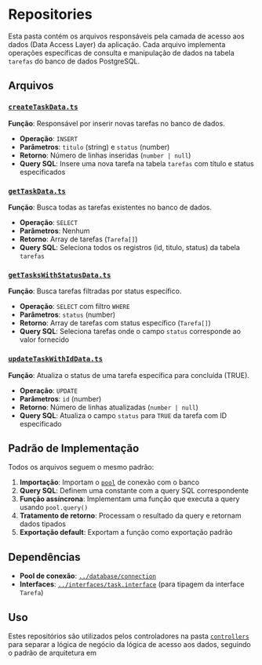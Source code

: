 # Repositories

Esta pasta contém os arquivos responsáveis pela camada de acesso aos dados (Data Access Layer) da aplicação. Cada arquivo implementa operações específicas de consulta e manipulação de dados na tabela `tarefas` do banco de dados PostgreSQL.

## Arquivos

### [`createTaskData.ts`](Back/Aula5/Atividade/src/repositories/createTaskData.ts)

**Função**: Responsável por inserir novas tarefas no banco de dados.

- **Operação**: `INSERT`
- **Parâmetros**: `titulo` (string) e `status` (number)
- **Retorno**: Número de linhas inseridas (`number | null`)
- **Query SQL**: Insere uma nova tarefa na tabela `tarefas` com título e status especificados

### [`getTaskData.ts`](Back/Aula5/Atividade/src/repositories/getTaskData.ts)

**Função**: Busca todas as tarefas existentes no banco de dados.

- **Operação**: `SELECT`
- **Parâmetros**: Nenhum
- **Retorno**: Array de tarefas (`Tarefa[]`)
- **Query SQL**: Seleciona todos os registros (id, titulo, status) da tabela `tarefas`

### [`getTasksWithStatusData.ts`](Back/Aula5/Atividade/src/repositories/getTasksWithStatusData.ts)

**Função**: Busca tarefas filtradas por status específico.

- **Operação**: `SELECT` com filtro `WHERE`
- **Parâmetros**: `status` (number)
- **Retorno**: Array de tarefas com status específico (`Tarefa[]`)
- **Query SQL**: Seleciona tarefas onde o campo `status` corresponde ao valor fornecido

### [`updateTaskWithIdData.ts`](Back/Aula5/Atividade/src/repositories/updateTaskWithIdData.ts)

**Função**: Atualiza o status de uma tarefa específica para concluída (TRUE).

- **Operação**: `UPDATE`
- **Parâmetros**: `id` (number)
- **Retorno**: Número de linhas atualizadas (`number | null`)
- **Query SQL**: Atualiza o campo `status` para `TRUE` da tarefa com ID especificado

## Padrão de Implementação

Todos os arquivos seguem o mesmo padrão:

1. **Importação**: Importam o [`pool`](Back/Aula5/Atividade/src/database/connection.ts) de conexão com o banco
2. **Query SQL**: Definem uma constante com a query SQL correspondente
3. **Função assíncrona**: Implementam uma função que executa a query usando `pool.query()`
4. **Tratamento de retorno**: Processam o resultado da query e retornam dados tipados
5. **Exportação default**: Exportam a função como exportação padrão

## Dependências

- **Pool de conexão**: [`../database/connection`](Back/Aula5/Atividade/src/database/connection.ts)
- **Interfaces**: [`../interfaces/task.interface`](Back/Aula5/Atividade/src/interfaces/task.interface.ts) (para tipagem da interface `Tarefa`)

## Uso

Estes repositórios são utilizados pelos controladores na pasta [`controllers`](Back/Aula5/Atividade/src/controllers/) para separar a lógica de negócio da lógica de acesso aos dados, seguindo o padrão de arquitetura em